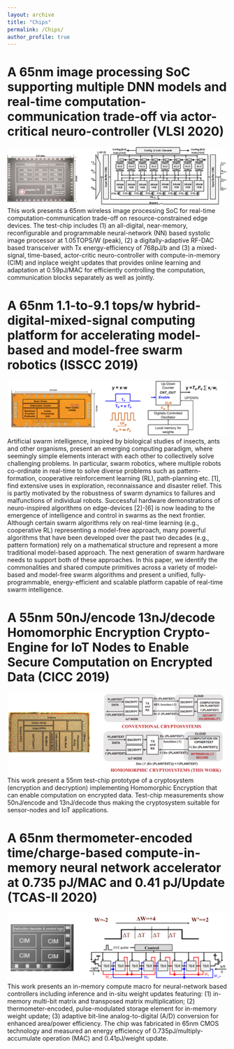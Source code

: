 ```yaml
---
layout: archive
title: "Chips"
permalink: /Chips/
author_profile: true
---
```


A 65nm image processing SoC supporting multiple DNN models and real-time computation-communication trade-off via actor-critical neuro-controller (VLSI 2020)
=======
![Editing a markdown file for a talk](/images/VLSI.png)
This work presents a 65nm wireless image processing SoC for real-time computation-communication trade-off on resource-constrained edge devices. The test-chip includes (1) an all-digital, near-memory, reconfigurable and programmable neural-network (NN) based systolic image processor at 1.05TOPS/W (peak), (2) a digitally-adaptive RF-DAC based transceiver with Tx energy-efficiency of 768pJ/b and (3) a mixed-signal, time-based, actor-critic neuro-controller with compute-in-memory (CIM) and inplace weight updates that provides online learning and adaptation at 0.59pJ/MAC for efficiently controlling the computation, communication blocks separately as well as jointly.



A 65nm 1.1-to-9.1 tops/w hybrid-digital-mixed-signal computing platform for accelerating model-based and model-free swarm robotics (ISSCC 2019)
=======
![Editing a markdown file for a talk](/images/ISSCC.png)
Artificial swarm intelligence, inspired by biological studies of insects, ants and other organisms, present an emerging computing paradigm, where seemingly simple elements interact with each other to collectively solve challenging problems. In particular, swarm robotics, where multiple robots co-ordinate in real-time to solve diverse problems such as pattern-formation, cooperative reinforcement learning (RL), path-planning etc. [1], find extensive uses in exploration, reconnaissance and disaster relief. This is partly motivated by the robustness of swarm dynamics to failures and malfunctions of individual robots. Successful hardware demonstrations of neuro-inspired algorithms on edge-devices [2]-[6] is now leading to the emergence of intelligence and control in swarms as the next frontier. Although certain swarm algorithms rely on real-time learning (e.g., cooperative RL) representing a model-free approach, many powerful algorithms that have been developed over the past two decades (e.g., pattern formation) rely on a mathematical structure and represent a more traditional model-based approach. The next generation of swarm hardware needs to support both of these approaches. In this paper, we identify the commonalities and shared compute primitives across a variety of model-based and model-free swarm algorithms and present a unified, fully-programmable, energy-efficient and scalable platform capable of real-time swarm intelligence.



A 55nm 50nJ/encode 13nJ/decode Homomorphic Encryption Crypto-Engine for IoT Nodes to Enable Secure Computation on Encrypted Data (CICC 2019)
=======
![Editing a markdown file for a talk](/images/CICC.png)
This work present a 55nm test-chip prototype of a cryptosystem (encryption and decryption) implementing Homomorphic Encryption that can enable computation on encrypted data. Test-chip measurements show 50nJ/encode and 13nJ/decode thus making the cryptosystem suitable for sensor-nodes and IoT applications.




A 65nm thermometer-encoded time/charge-based compute-in-memory neural network accelerator at 0.735 pJ/MAC and 0.41 pJ/Update (TCAS-II 2020)
=======
![Editing a markdown file for a talk](/images/TCAS-II.png)
This work presents an in-memory compute macro for neural-network based controllers including inference and in-situ weight updates featuring: (1) in-memory multi-bit matrix and transposed matrix multiplication; (2) thermometer-encoded, pulse-modulated storage element for in-memory weight update; (3) adaptive bit-line analog-to-digital (A/D) conversion for enhanced area/power efficiency. The chip was fabricated in 65nm CMOS technology and measured an energy efficiency of 0.735pJ/multiply-accumulate operation (MAC) and 0.41pJ/weight update.





